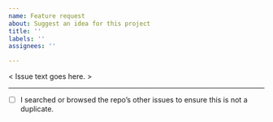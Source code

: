 ```yaml
---
name: Feature request
about: Suggest an idea for this project
title: ''
labels: ''
assignees: ''

---
```


< Issue text goes here. >

* * * *
- [ ] I searched or browsed the repo’s other issues to ensure this is not a duplicate.
